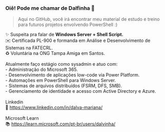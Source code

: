 ### Oiê! Pode me chamar de Dalfinha 👋 <br>
> Aqui no GitHub, você irá encontrar meu material de estudo e treino para futuros projetos envolvendo PowerShell :)<br>

✨ Suspeita pra falar de <b>Windows Server + Shell Script.</b><br>
✉️ Certificada PL-900 e formanda em Análise e Desenvolvimento de Sistemas na FATECRL.<br>
♻️ Voluntária na ONG Tampa Amiga em Santos.
<br>
<br>
Atualmente faço estágio como sysadmin e atuo com: <br>
    - Administração do Microsoft 365. <br>
    - Desenvolvimento de aplicações low-code via Power Platform.<br>
    - Automações em PowerShell para Windows Server.<br>
    - Sistemas de arquivos distribuídos (FSRM, DFS, SMB).<br>
    - Gerenciamento de identidade e acesso com Active Directory e Azure.<br>
<br>
Linkedin  <br>
📍 https://www.linkedin.com/in/dalva-mariana/
<br><br>
Microsoft Learn <br>
📚 https://learn.microsoft.com/pt-br/users/dalvinha/
